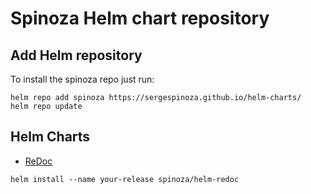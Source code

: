 # Spinoza Helm chart repository

## Add Helm repository

To install the spinoza repo just run:

```
helm repo add spinoza https://sergespinoza.github.io/helm-charts/
helm repo update
```

## Helm Charts
- [ReDoc](https://github.com/SergeSpinoza/helm-redoc)

```
helm install --name your-release spinoza/helm-redoc
```

